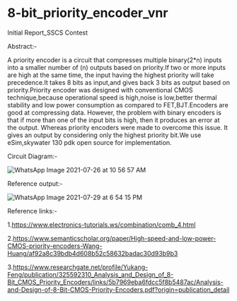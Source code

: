 # 8-bit_priority_encoder_vnr
Initial Report_SSCS Contest

Abstract:-

A priority encoder is a circuit that compresses multiple binary(2*n) inputs into a
smaller number of (n) outputs based on priority.If two or more inputs are high
at the same time, the input having the highest priority will take precedence.It
takes 8 bits as input,and gives back 3 bits as output based on priority.Priority
encoder was designed with conventional CMOS technique,because operational
speed is high,noise is low,better thermal stability and low power consumption
as compared to FET,BJT.Encoders are good at compressing data. However,
the problem with binary encoders is that if more than one of the input bits is
high, then it produces an error at the output. Whereas priority encoders were
made to overcome this issue. It gives an output by considering only the highest
priority bit.We use eSim,skywater 130 pdk open source for implementation.



Circuit Diagram:-

![WhatsApp Image 2021-07-26 at 10 56 57 AM](https://user-images.githubusercontent.com/86703317/127509339-cec7260d-f154-4f6f-9c7d-b0932b12fb46.jpeg)

Reference output:-

![WhatsApp Image 2021-07-29 at 6 54 15 PM](https://user-images.githubusercontent.com/86703317/127511038-e0ebb855-df96-4737-aadd-74c0b6d1e4d5.jpeg)

Reference links:-

1.https://www.electronics-tutorials.ws/combination/comb_4.html

2.https://www.semanticscholar.org/paper/High-speed-and-low-power-CMOS-priority-encoders-Wang-Huang/af92a8c39bdb4d608b52c58632badac30d93b9b3

3.https://www.researchgate.net/profile/Yukang-Feng/publication/325592310_Analysis_and_Design_of_8-Bit_CMOS_Priority_Encoders/links/5b7969eba6fdcc5f8b5487ac/Analysis-and-Design-of-8-Bit-CMOS-Priority-Encoders.pdf?origin=publication_detail
